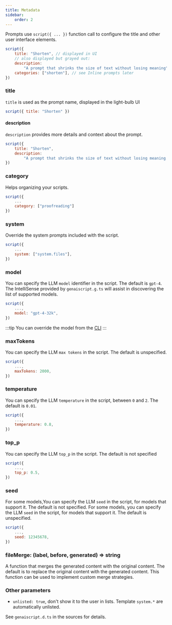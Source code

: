 ```yaml
---
title: Metadata
sidebar:
    order: 2
---
```


Prompts use `script({ ... })` function call
to configure the title and other user interface elements.

```js
script({
    title: "Shorten", // displayed in UI
    // also displayed but grayed out:
    description:
        "A prompt that shrinks the size of text without losing meaning",
    categories: ["shorten"], // see Inline prompts later
})
```

### title

`title` is used as the prompt name, displayed in the light-bulb UI

```js
script({ title: "Shorten" })
```

#### description

`description` provides more details and context about the prompt.

```js
script({
    title: "Shorten",
    description:
        "A prompt that shrinks the size of text without losing meaning.",
})
```

### category

Helps organizing your scripts.

```js
script({
    ...
    category: ["proofreading"]
})
```

### system

Override the system prompts included with the script.

```js
script({
    ...
    system: ["system.files"],
})
```

### model

You can specify the LLM `model` identifier in the script. The default is `gpt-4`.
The IntelliSense provided by `genaiscript.g.ts` will assist in discovering the list of supported models.

```js
script({
    ...,
    model: "gpt-4-32k",
})
```

:::tip
You can override the model from the [CLI](/genaiscript/reference/cli/)
:::

### maxTokens

You can specify the LLM `max tokens` in the script. The default is unspecified.

```js
script({
    ...,
    maxTokens: 2000,
})
```

### temperature

You can specify the LLM `temperature` in the script, between `0` and `2`. The default is `0.01`.

```js
script({
    ...,
    temperature: 0.8,
})
```

### top_p

You can specify the LLM `top_p` in the script. The default is not specified

```js
script({
    ...,
    top_p: 0.5,
})
```

### seed

For some models,You can specify the LLM `seed` in the script, for models that support it. The default is not specified.
For some models, you can specify the LLM `seed` in the script, for models that support it. The default is unspecified.

```js
script({
    ...,
    seed: 12345678,
})
```

### fileMerge: (label, before, generated) => string

A function that merges the generated content with the original content. The default is to replace the original content with the generated content. This function can be used to implement custom merge strategies.

### Other parameters

-   `unlisted: true`, don't show it to the user in lists. Template `system.*` are automatically unlisted.

See `genaiscript.d.ts` in the sources for details.
